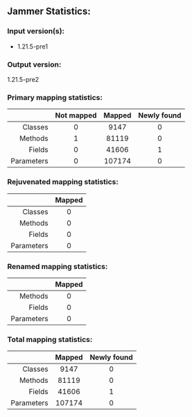 Jammer Statistics:
------------------
### Input version(s):
- 1.21.5-pre1
### Output version:
1.21.5-pre2
### Primary mapping statistics:
|            | Not mapped | Mapped | Newly found |
| ----------:|:----------:|:------:|:-----------:|
|    Classes |     0      |  9147  |      0      |
|    Methods |     1      | 81119  |      0      |
|     Fields |     0      | 41606  |      1      |
| Parameters |     0      | 107174 |      0      |
### Rejuvenated mapping statistics:
|            | Mapped |
| ----------:|:------:|
|    Classes |   0    |
|    Methods |   0    |
|     Fields |   0    |
| Parameters |   0    |
### Renamed mapping statistics:
|            | Mapped |
| ----------:|:------:|
|    Methods |   0    |
|     Fields |   0    |
| Parameters |   0    |
### Total mapping statistics:
|            | Mapped | Newly found |
| ----------:|:------:|:-----------:|
|    Classes |  9147  |      0      |
|    Methods | 81119  |      0      |
|     Fields | 41606  |      1      |
| Parameters | 107174 |      0      |
